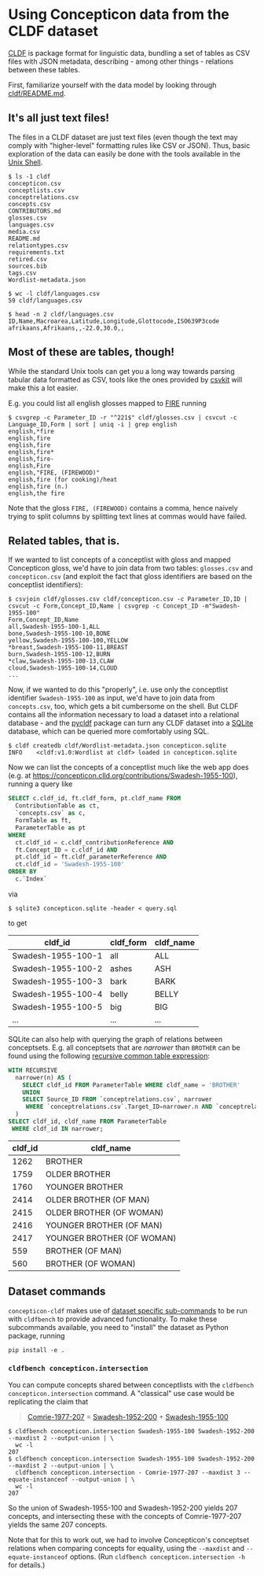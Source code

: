 # Using Concepticon data from the CLDF dataset

[CLDF](https://cldf.clld.org) is package format for linguistic data, bundling a set of tables as CSV files
with JSON metadata, describing - among other things - relations between these tables.

First, familiarize yourself with the data model by looking through [cldf/README.md](../cldf/README.md).


## It's all just text files!

The files in a CLDF dataset are just text files (even though the text may comply with "higher-level" formatting
rules like CSV or JSON). Thus, basic exploration of the data can easily be done with the tools available in the
[Unix Shell](https://swcarpentry.github.io/shell-novice/).

```shell
$ ls -1 cldf
concepticon.csv
conceptlists.csv
conceptrelations.csv
concepts.csv
CONTRIBUTORS.md
glosses.csv
languages.csv
media.csv
README.md
relationtypes.csv
requirements.txt
retired.csv
sources.bib
tags.csv
Wordlist-metadata.json
```

```shell
$ wc -l cldf/languages.csv 
59 cldf/languages.csv
```

```shell
$ head -n 2 cldf/languages.csv 
ID,Name,Macroarea,Latitude,Longitude,Glottocode,ISO639P3code
afrikaans,Afrikaans,,-22.0,30.0,,
```


## Most of these are tables, though!

While the standard Unix tools can get you a long way towards parsing tabular data formatted as CSV, tools like the
ones provided by [csvkit](https://csvkit.readthedocs.io/en/latest/) will make this a lot easier.

E.g. you could list all english glosses mapped to [FIRE](https://concepticon.clld.org/parameters/221) running
```shell
$ csvgrep -c Parameter_ID -r "^221$" cldf/glosses.csv | csvcut -c Language_ID,Form | sort | uniq -i | grep english
english,*fire
english,fire
english,fire 
english,fire*
english,fire-
english,Fire
english,"FIRE, (FIREWOOD)"
english,fire (for cooking)/heat
english,fire (n.)
english,the fire
```

Note that the gloss `FIRE, (FIREWOOD)` contains a comma, hence naively trying to split columns by splitting text lines
at commas would have failed.


## Related tables, that is.

If we wanted to list concepts of a conceptlist with gloss and mapped Concepticon gloss, we'd have to join data from
two tables: `glosses.csv` and `concepticon.csv` (and exploit the fact that gloss identifiers are based on the 
conceptlist identifiers):

```shell
$ csvjoin cldf/glosses.csv cldf/concepticon.csv -c Parameter_ID,ID | csvcut -c Form,Concept_ID,Name | csvgrep -c Concept_ID -m"Swadesh-1955-100"
Form,Concept_ID,Name
all,Swadesh-1955-100-1,ALL
bone,Swadesh-1955-100-10,BONE
yellow,Swadesh-1955-100-100,YELLOW
*breast,Swadesh-1955-100-11,BREAST
burn,Swadesh-1955-100-12,BURN
*claw,Swadesh-1955-100-13,CLAW
cloud,Swadesh-1955-100-14,CLOUD
...
```

Now, if we wanted to do this "properly", i.e. use only the conceptlist identifier `Swadesh-1955-100` as input, we'd
have to join data from `concepts.csv`, too, which gets a bit cumbersome on the shell. But CLDF contains all the
information necessary to load a dataset into a relational database - and the [pycldf](https://github.com/cldf/pycldf)
package can turn any CLDF dataset into a [SQLite](https://sqlite.com/index.html) database, which can be queried
more comfortably using SQL.

```shell
$ cldf createdb cldf/Wordlist-metadata.json concepticon.sqlite
INFO    <cldf:v1.0:Wordlist at cldf> loaded in concepticon.sqlite
```

Now we can list the concepts of a conceptlist much like the web app does 
(e.g. at https://concepticon.clld.org/contributions/Swadesh-1955-100), running a query like
```sql
SELECT c.cldf_id, ft.cldf_form, pt.cldf_name FROM
  ContributionTable as ct,
  `concepts.csv` as c,
  FormTable as ft,
  ParameterTable as pt
WHERE
  ct.cldf_id = c.cldf_contributionReference AND
  ft.Concept_ID = c.cldf_id AND
  pt.cldf_id = ft.cldf_parameterReference AND
  ct.cldf_id = 'Swadesh-1955-100'
ORDER BY
  c.`Index`
```
via
```shell
$ sqlite3 concepticon.sqlite -header < query.sql
```
to get

cldf_id|cldf_form|cldf_name
--- | --- | ---
Swadesh-1955-100-1|all|ALL
Swadesh-1955-100-2|ashes|ASH
Swadesh-1955-100-3|bark|BARK
Swadesh-1955-100-4|belly|BELLY
Swadesh-1955-100-5|big|BIG
... | ... | ...

SQLite can also help with querying the graph of relations between conceptsets. E.g. all conceptsets that are *narrower*
than `BROTHER` can be found using the following [recursive common table expression](https://www.sqlite.org/lang_with.html#recursivecte):
```sql
WITH RECURSIVE
  narrower(n) AS (
    SELECT cldf_id FROM ParameterTable WHERE cldf_name = 'BROTHER'
    UNION
    SELECT Source_ID FROM `conceptrelations.csv`, narrower
     WHERE `conceptrelations.csv`.Target_ID=narrower.n AND `conceptrelations.csv`.Relation_ID = 'broader'
  )
SELECT cldf_id, cldf_name FROM ParameterTable
 WHERE cldf_id IN narrower;
```

cldf_id|cldf_name
--- | ---
1262|BROTHER
1759|OLDER BROTHER
1760|YOUNGER BROTHER
2414|OLDER BROTHER (OF MAN)
2415|OLDER BROTHER (OF WOMAN)
2416|YOUNGER BROTHER (OF MAN)
2417|YOUNGER BROTHER (OF WOMAN)
559|BROTHER (OF MAN)
560|BROTHER (OF WOMAN)


## Dataset commands

`concepticon-cldf` makes use of [dataset specific sub-commands](https://github.com/cldf/cldfbench/blob/master/src/cldfbench/commands/README.md#dataset-specific-commands)
to be run with `cldfbench` to provide advanced functionality. To make these subcommands available, you need to
"install" the dataset as Python package, running
```shell
pip install -e .
```

### `cldfbench concepticon.intersection`

You can compute concepts shared between conceptlists with the `cldfbench concepticon.intersection` command.
A "classical" use case would be replicating the claim that

> [Comrie-1977-207](https://concepticon.clld.org/contributions/Comrie-1977-207) = [Swadesh-1952-200](https://concepticon.clld.org/contributions/Swadesh-1952-200) + [Swadesh-1955-100](https://concepticon.clld.org/contributions/Swadesh-1955-100)

```shell
$ cldfbench concepticon.intersection Swadesh-1955-100 Swadesh-1952-200 --maxdist 2 --output-union | \
  wc -l
207
$ cldfbench concepticon.intersection Swadesh-1955-100 Swadesh-1952-200 --maxdist 2 --output-union | \
  cldfbench concepticon.intersection - Comrie-1977-207 --maxdist 3 --equate-instanceof --output-union | \
  wc -l
207
```

So the union of Swadesh-1955-100 and Swadesh-1952-200 yields 207 concepts, and intersecting these with the
concepts of Comrie-1977-207 yields the same 207 concepts.

Note that for this to work out, we had to involve Concepticon's conceptset relations when comparing concepts
for equality, using the `--maxdist` and `--equate-instanceof` options.
(Run `cldfbench concepticon.intersection -h` for details.)
